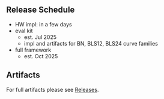 ## Release Schedule

- HW impl: in a few days
- eval kit
  - est. Jul 2025
  - impl and artifacts for BN, BLS12, BLS24 curve families
- full framework
  - est. Oct 2025
  
## Artifacts

For full artifacts please see [Releases](https://github.com/BUAA-CI-LAB/Finesse/releases).